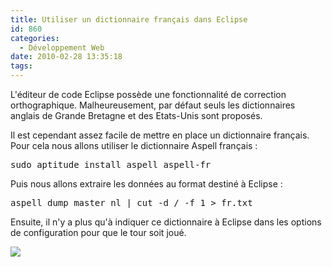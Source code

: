 ```yaml
---
title: Utiliser un dictionnaire français dans Eclipse
id: 860
categories:
  - Développement Web
date: 2010-02-28 13:35:18
tags:
---
```


L'éditeur de code Eclipse possède une fonctionnalité de correction orthographique. Malheureusement, par défaut seuls les dictionnaires anglais de Grande Bretagne et des Etats-Unis sont proposés.

Il est cependant assez facile de mettre en place un dictionnaire français. Pour cela nous allons utiliser le dictionnaire Aspell français&nbsp;:
 <pre>sudo aptitude install aspell aspell-fr</pre> 

Puis nous allons extraire les données au format destiné à Eclipse&nbsp;:
 <pre>aspell dump master nl | cut -d / -f 1 &gt; fr.txt</pre> 

Ensuite, il n'y a plus qu'à indiquer ce dictionnaire à Eclipse dans les options de configuration pour que le tour soit joué.

![](/images/eclipse_dictionnaire.png)